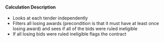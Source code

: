 #### Calculation Description

- Looks at each tender independently
- Filters all losing awards (precondition is that it must have at least once losing award) and sees if all of the bids were ruled ineligible
- If all losing bids were ruled ineligible flags the contract
